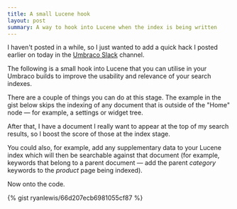 ```yaml
---
title: A small Lucene hook
layout: post
summary: A way to hook into Lucene when the index is being written
---
```

I haven't posted in a while, so I just wanted to add a quick hack I posted earlier 
on today in the [Umbraco Slack][1] channel.

The following is a small hook into Lucene that you can utilise in your Umbraco builds
to improve the usability and relevance of your search indexes.

There are a couple of things you can do at this stage. The example in the gist 
below skips the indexing of any document that is outside of the "Home" node &mdash; for
example, a settings or widget tree.

After that, I have a document I really want to appear at the top of my search
results, so I boost the score of those at the index stage.

You could also, for example, add
any supplementary data to your Lucene index which will then be searchable against 
that document (for example, keywords that belong to a parent document &mdash; add the
parent *category* keywords to the *product* page being indexed).

Now onto the code.

{% gist ryanlewis/66d207ecb6981055cf87 %}

[1]: https://github.com/tomfulton/umbraco-community-slack
